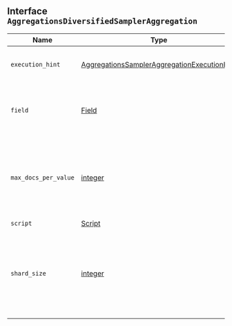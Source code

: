 ## Interface `AggregationsDiversifiedSamplerAggregation`

| Name | Type | Description |
| - | - | - |
| `execution_hint` | [AggregationsSamplerAggregationExecutionHint](./AggregationsSamplerAggregationExecutionHint.md) | The type of value used for de-duplication. |
| `field` | [Field](./Field.md) | The field used to provide values used for de-duplication. |
| `max_docs_per_value` | [integer](./integer.md) | Limits how many documents are permitted per choice of de-duplicating value. |
| `script` | [Script](./Script.md) | [ScriptSource](./ScriptSource.md) | &nbsp; |
| `shard_size` | [integer](./integer.md) | Limits how many top-scoring documents are collected in the sample processed on each shard. |
